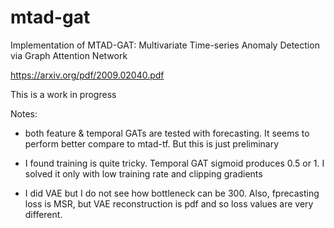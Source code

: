 # mtad-gat
Implementation of MTAD-GAT: Multivariate Time-series Anomaly Detection via Graph Attention Network

https://arxiv.org/pdf/2009.02040.pdf


This is a work in progress

Notes:

- both feature & temporal GATs are tested with forecasting. It seems to perform better compare to mtad-tf. But this is just preliminary

- I found training is quite tricky. Temporal GAT sigmoid produces 0.5 or 1. I solved it only with low training rate and clipping gradients

- I did VAE but I do not see how bottleneck can be 300. Also, fprecasting loss is MSR, but VAE reconstruction is pdf and so loss values are very different.
